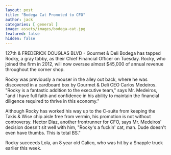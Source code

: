 ```yaml
---
layout: post
title: "Bodega Cat Promoted to CFO"
author: jack
categories: [ general ]
image: assets/images/bodega-cat.jpg
featured: false
hidden: false
---
```


127th & FREDERICK DOUGLAS BLVD - Gourmet & Deli Bodega has tapped Rocky, a gray tabby, as their Chief Financial Officer on Tuesday. Rocky, who joined the firm in 2012, will now oversee almost $45,000 of annual revenue throughout the corner shop.

Rocky was previously a mouser in the alley out back, where he was discovered in a cardboard box by  Gourmet & Deli CEO Carlos Medeiros. "Rocky is a fantastic addition to the executive team," says Mr. Medeiros, "and I have full faith and confidence in his ability to maintain the financial diligence required to thrive in this economy." 

Although Rocky has worked his way up to the C-suite from keeping the Takis & Wise chip aisle free from vermin, his promotion is not without controversy. Hector Diaz, another frontrunner for CFO, says Mr. Medeiros' decision doesn't sit well with him, "Rocky's a fuckin' cat, man. Dude doesn't even have thumbs. This is total BS."

Rocky succeeds Lola, an 8 year old Calico, who was hit by a Snapple truck earlier this week.
